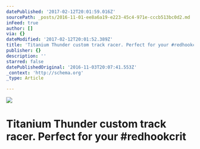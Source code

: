 ```yaml
---
datePublished: '2017-02-12T20:01:59.016Z'
sourcePath: _posts/2016-11-01-ee8a6a19-e223-45c4-971e-cccb513bc0d2.md
inFeed: true
author: []
via: {}
dateModified: '2017-02-12T20:01:52.389Z'
title: 'Titanium Thunder custom track racer. Perfect for your #redhookcrit'
publisher: {}
description: ''
starred: false
datePublishedOriginal: '2016-11-03T20:07:41.553Z'
_context: 'http://schema.org'
_type: Article

---
```

![](https://the-grid-user-content.s3-us-west-2.amazonaws.com/93936098-0477-43e0-9714-9cdc7a4925b7.jpg)

# Titanium Thunder custom track racer. Perfect for your \#redhookcrit